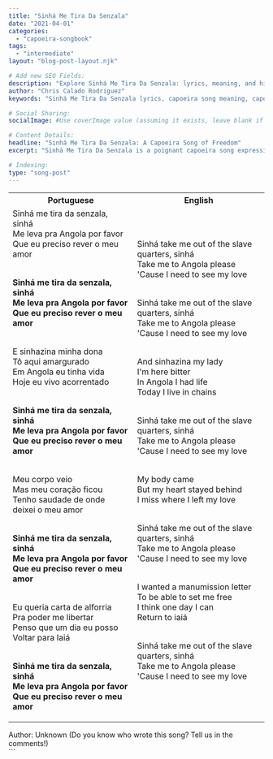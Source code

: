```yaml
---
title: "Sinhá Me Tira Da Senzala"
date: "2021-04-01"
categories:
  - "capoeira-songbook"
tags:
  - "intermediate"
layout: "blog-post-layout.njk"

# Add new SEO Fields:
description: "Explore Sinhá Me Tira Da Senzala: lyrics, meaning, and history of this powerful capoeira song about freedom and resilience. "
author: "Chris Calado Rodriguez"
keywords: "Sinhá Me Tira Da Senzala lyrics, capoeira song meaning, capoeira song about slavery, traditional capoeira songs, capoeira song history,  capoeira Angola songs, best capoeira songs,  Sinhá Me Tira Da Senzala translation"

# Social Sharing:
socialImage: #Use coverImage value (assuming it exists, leave blank if not)

# Content Details:
headline: "Sinhá Me Tira Da Senzala: A Capoeira Song of Freedom"
excerpt: "Sinhá Me Tira Da Senzala is a poignant capoeira song expressing the yearning for liberation from slavery and celebrating the enduring spirit of resilience."

# Indexing:
type: "song-post"
---
```



<table class="capoeira-table">
    <tr class="header-row">
        <th>Portuguese</th>
        <th>English</th>
    </tr>
    <tr>
        <td>Sinhá me tira da senzala, sinhá<br>
Me leva pra Angola por favor<br>
Que eu preciso rever o meu amor<br><br>

**Sinhá me tira da senzala, sinhá<br>
Me leva pra Angola por favor<br>
Que eu preciso rever o meu amor**<br><br>

E sinhazina minha dona<br>
Tô aqui amargurado<br>
Em Angola eu tinha vida<br>
Hoje eu vivo acorrentado<br><br>

**Sinhá me tira da senzala, sinhá<br>
Me leva pra Angola por favor<br>
Que eu preciso rever o meu amor**<br><br>

Meu corpo veio<br>
Mas meu coração ficou<br>
Tenho saudade de onde deixei o meu amor<br><br>

**Sinhá me tira da senzala, sinhá<br>
Me leva pra Angola por favor<br>
Que eu preciso rever o meu amor**<br><br>

Eu queria carta de alforria<br>
Pra poder me libertar<br>
Penso que um dia eu posso<br>
Voltar para Iaiá<br><br>

**Sinhá me tira da senzala, sinhá<br>
Me leva pra Angola por favor<br>
Que eu preciso rever o meu amor**</td>
        <td>Sinhá take me out of the slave quarters, sinhá<br>
Take me to Angola please<br>
'Cause I need to see my love<br><br>

Sinhá take me out of the slave quarters, sinhá<br>
Take me to Angola please<br>
'Cause I need to see my love<br><br>

And sinhazina my lady<br>
I'm here bitter<br>
In Angola I had life<br>
Today I live in chains<br><br>

Sinhá take me out of the slave quarters, sinhá<br>
Take me to Angola please<br>
'Cause I need to see my love<br><br>

My body came<br>
But my heart stayed behind<br>
I miss where I left my love<br><br>

Sinhá take me out of the slave quarters, sinhá<br>
Take me to Angola please<br>
'Cause I need to see my love<br><br>

I wanted a manumission letter<br>
To be able to set me free<br>
I think one day I can<br>
Return to iaiá<br><br>

Sinhá take me out of the slave quarters, sinhá<br>
Take me to Angola please<br>
'Cause I need to see my love</td>
    </tr>
</table>
<figcaption>
Author: Unknown (Do you know who wrote this song? Tell us in the comments!)
</figcaption>
```